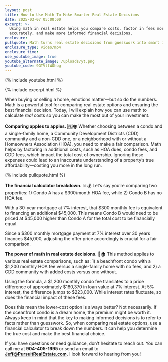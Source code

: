 ```yaml
---
layout: post
title: How to Use Math To Make Smarter Real Estate Decisions
date: 2025-03-07 05:00:00
excerpt: >-
  Using math in real estate helps you compare costs, factor in fees more
  accurately, and make more informed financial decisions.
enclosure:
pullquote: Math turns real estate decisions from guesswork into smart investments.
enclosure_type: video/mp4
enclosure_time:
use_youtube_image: true
youtube_alternate_image: /uploads/yt.png
youtube_code: 9GTVltWOhog
---
```

{% include youtube.html %}

{% include excerpt.html %}

When buying or selling a home, emotions matter—but so do the numbers. Math is a powerful tool for comparing real estate options and ensuring the best financial decision. Today, I will explain how you can use math to calculate *real* costs so you can make the most out of your investment.<br><br>**Comparing apples to apples.** 🆚🏘️ Whether choosing between a condo and a single-family home, a Community Development Districts (CDD) community and a non-CDD one, or a neighborhood with or without a Homeowners Association (HOA), you need to make a fair comparison. Math helps by factoring in additional costs, such as HOA dues, condo fees, and CDD fees, which impact the total cost of ownership. Ignoring these expenses could lead to an inaccurate understanding of a property’s true affordability—costing you more in the long run.

{% include pullquote.html %}

**The financial calculator breakdown.** 📊💰 Let’s say you’re comparing two properties: 1) Condo A has a $300/month HOA fee, while 2) Condo B has no HOA fee.

With a 30-year mortgage at 7% interest, that $300 monthly fee is equivalent to financing an additional $45,000. This means Condo B would need to be priced at $45,000 higher than Condo A for the total cost to be financially equal.

Since a $300 monthly mortgage payment at 7% interest over 30 years finances $45,000, adjusting the offer price accordingly is crucial for a fair comparison.

**The power of math in real estate decisions.** 🔢🏠 This method applies to various real estate comparisons, such as: 1) a beachfront condo with a $1,200 monthly HOA fee versus a single-family home with no fees, and 2) a CDD community with added costs versus one without.

Using the formula, a $1,200 monthly condo fee translates to a price difference of approximately $180,370 in loan value at 7% interest. At 5% interest, the difference jumps to $223,000. While interest rates fluctuate, so does the financial impact of these fees.

Does this mean the lower-cost option is always better? Not necessarily. If the oceanfront condo is a dream home, the premium might be worth it. Always keep in mind that the key to making informed decisions is to refer to facts rather than guesswork. So, when comparing real estate options, use a financial calculator to break down the numbers. It can help you determine the true cost and make the best financial choice.

If you have questions or need guidance, don’t hesitate to reach out. You can call me at **904-405-1995** or send an email to [**Jeff@PursuitRealEstate.com**](mailto:Jeff@PursuitRealEstate.com)**.** I look forward to hearing from you!